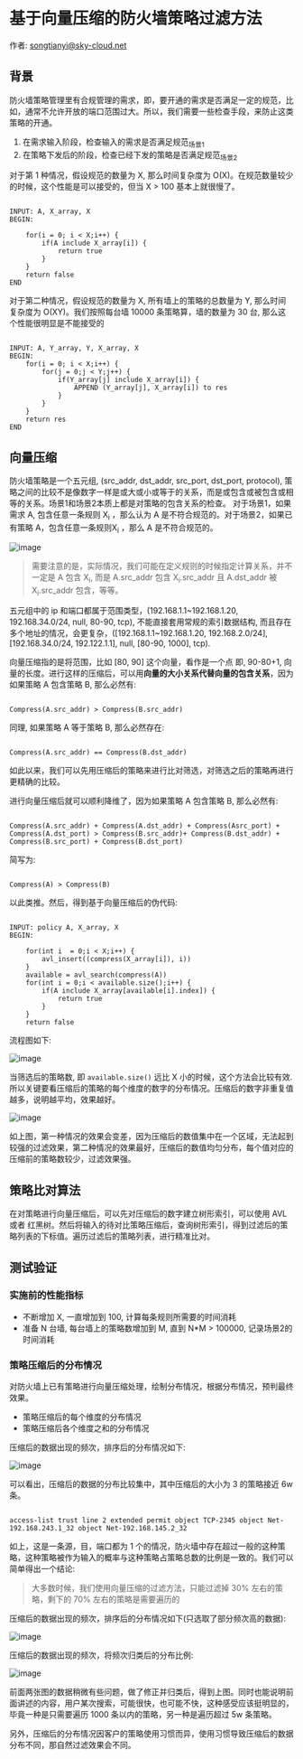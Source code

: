 # 基于向量压缩的防火墙策略过滤方法

作者: songtianyi@sky-cloud.net

## 背景

防火墙策略管理里有合规管理的需求，即，要开通的需求是否满足一定的规范，比如，通常不允许开放的端口范围过大。所以，我们需要一些检查手段，来防止这类策略的开通。

1. 在需求输入阶段，检查输入的需求是否满足规范<sub>场景1</sub>
2. 在策略下发后的阶段，检查已经下发的策略是否满足规范<sub>场景2</sub>

对于第 1 种情况，假设规范的数量为 X, 那么时间复杂度为 O(X)。在规范数量较少的时候，这个性能是可以接受的，但当 X > 100 基本上就很慢了。

``` 

INPUT: A, X_array, X
BEGIN:

    for(i = 0; i < X;i++) {
        if(A include X_array[i]) {
            return true
        }
    }
    return false
END
```

对于第二种情况，假设规范的数量为 X, 所有墙上的策略的总数量为 Y, 那么时间复杂度为 O(XY)。我们按照每台墙 10000 条策略算，墙的数量为 30 台, 那么这个性能很明显是不能接受的

``` 

INPUT: A, Y_array, Y, X_array, X
BEGIN:
    for(i = 0; i < X;i++) {
        for(j = 0;j < Y;j++) {
            if(Y_array[j] include X_array[i]) {
                APPEND (Y_array[j], X_array[i]) to res
            }
        }
    }
    return res
END
```

## 向量压缩

防火墙策略是一个五元组, (src_addr, dst_addr, src_port, dst_port, protocol), 策略之间的比较不是像数字一样是或大或小或等于的关系，而是或包含或被包含或相等的关系。场景1和场景2本质上都是对策略的包含关系的检查。
对于场景1，如果需求 A, 包含任意一条规则 X<sub>i</sub> ，那么认为 A 是不符合规范的。对于场景2，如果已有策略 A，包含任意一条规则X<sub>i</sub> ，那么 A 是不符合规范的。

![image](https://songtianyi-blog.oss-cn-shenzhen.aliyuncs.com/A-method-for-firewall-policy-filtering-which-based-on-vector-compression-include.png)

> 需要注意的是，实际情况，我们可能在定义规则的时候指定计算关系，并不一定是 A 包含 X<sub>i</sub>, 而是 A.src_addr 包含 X<sub>i</sub>.src_addr 且 A.dst_addr 被 X<sub>i</sub>.src_addr 包含，等等。

五元组中的 ip 和端口都属于范围类型，(192.168.1.1~192.168.1.20, 192.168.34.0/24, null, 80-90, tcp), 不能直接套用常规的索引数据结构, 而且存在多个地址的情况，会更复杂，([192.168.1.1~192.168.1.20, 192.168.2.0/24], [192.168.34.0/24, 192.122.1.1], null, [80-90, 1000], tcp).

向量压缩指的是将范围，比如 [80, 90] 这个向量，看作是一个点 即, 90-80+1, 向量的长度。进行这样的压缩后，可以用**向量的大小关系代替向量的包含关系**，因为如果策略 A 包含策略 B, 那么必然有:

``` 

Compress(A.src_addr) > Compress(B.src_addr)
```

同理, 如果策略 A 等于策略 B, 那么必然存在:

``` 

Compress(A.src_addr) == Compress(B.dst_addr)
```

如此以来，我们可以先用压缩后的策略来进行比对筛选，对筛选之后的策略再进行更精确的比较。

进行向量压缩后就可以顺利降维了，因为如果策略 A 包含策略 B, 那么必然有:

``` 

Compress(A.src_addr) + Compress(A.dst_addr) + Compress(Asrc_port) + Compress(A.dst_port) > Compress(B.src_addr)+ Compress(B.dst_addr) + Compress(B.src_port) + Compress(B.dst_port)
```

简写为:

``` 

Compress(A) > Compress(B)
```

以此类推。然后，得到基于向量压缩后的伪代码:

``` 

INPUT: policy A, X_array, X
BEGIN:

    for(int i  = 0;i < X;i++) {
        avl_insert((compress(X_array[i]), i))
    }
    available = avl_search(compress(A))
    for(int i = 0;i < available.size();i++) {
        if(A include X_array[available[i].index]) {
            return true
        }
    }
    return false
```

流程图如下:

![image](https://songtianyi-blog.oss-cn-shenzhen.aliyuncs.com/A-method-for-firewall-policy-filtering-which-based-on-vector-compression-process.png)

当筛选后的策略数, 即 `available.size()` 远比 X 小的时候，这个方法会比较有效. 所以关键要看压缩后的策略的每个维度的数字的分布情况。压缩后的数字非重复值越多，说明越平均，效果越好。

![image](https://songtianyi-blog.oss-cn-shenzhen.aliyuncs.com/A-method-for-firewall-policy-filtering-which-based-on-vector-compression-compressed-distribution.png)

如上图，第一种情况的效果会变差，因为压缩后的数值集中在一个区域，无法起到较强的过滤效果，第二种情况的效果最好，压缩后的数值均匀分布，每个值对应的压缩前的策略数较少，过滤效果强。

## 策略比对算法

在对策略进行向量压缩后，可以先对压缩后的数字建立树形索引，可以使用 AVL 或者 红黑树。然后将输入的待对比策略压缩后，查询树形索引，得到过滤后的策略列表的下标值。遍历过滤后的策略列表，进行精准比对。

## 测试验证

### 实施前的性能指标

* 不断增加 X, 一直增加到 100, 计算每条规则所需要的时间消耗
* 准备 N 台墙, 每台墙上的策略数增加到 M, 直到 N*M > 100000, 记录场景2的时间消耗

### 策略压缩后的分布情况

对防火墙上已有策略进行向量压缩处理，绘制分布情况，根据分布情况，预判最终效果。

* 策略压缩后的每个维度的分布情况
* 策略压缩后各个维度之和的分布情况

压缩后的数据出现的频次，排序后的分布情况如下:

![image](https://songtianyi-blog.oss-cn-shenzhen.aliyuncs.com/compress-distribution.jpg)

可以看出，压缩后的数据的分布比较集中，其中压缩后的大小为 3 的策略接近 6w 条。

``` 

access-list trust line 2 extended permit object TCP-2345 object Net-192.168.243.1_32 object Net-192.168.145.2_32

```

如上，这是一条源，目，端口都为 1 个的情况，防火墙中存在超过一般的这种策略，这种策略被作为输入的概率与这种策略占策略总数的比例是一致的。我们可以简单得出一个结论:

> 大多数时候，我们使用向量压缩的过滤方法，只能过滤掉 30% 左右的策略，剩下的 70% 左右的策略是需要遍历的

压缩后的数据出现的频次，排序后的分布情况如下(只选取了部分频次高的数据):

![image](https://songtianyi-blog.oss-cn-shenzhen.aliyuncs.com/compress-distribution-1.jpg)

压缩后的数据出现的频次，将频次归类后的分布比例:

![image](https://songtianyi-blog.oss-cn-shenzhen.aliyuncs.com/compress-distribution-2.jpg)

前面两张图的数据稍微有些问题，做了修正并归类后，得到上图。同时也能说明前面讲述的内容，用户某次搜索，可能很快，也可能不快，这种感受应该挺明显的，毕竟一种是只需要遍历 1000 条以内的策略，另一种是遍历超过 5w 条策略。

另外，压缩后的分布情况因客户的策略使用习惯而异，使用习惯导致压缩后的数据分布不同，那自然过滤效果会不同。
